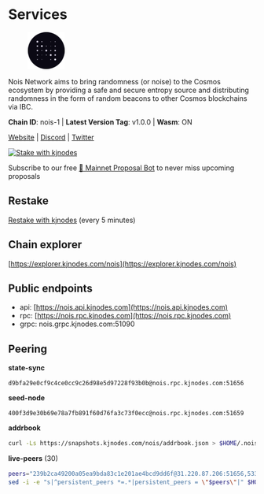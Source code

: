# Services

<figure><img src="https://raw.githubusercontent.com/kj89/cosmos-images/main/logos/nois.png" alt=""><figcaption></figcaption></figure>

Nois Network aims to bring randomness (or noise)  to the Cosmos ecosystem by providing a safe and  secure entropy source and distributing randomness  in the form of random beacons to other Cosmos blockchains via IBC.

**Chain ID**: nois-1 | **Latest Version Tag**: v1.0.0 | **Wasm**: ON

[Website](https://nois.network) | [Discord](https://discord.gg/dHdpwtEb6F) | [Twitter](https://twitter.com/NoisRNG)

[![Stake with kjnodes](https://i.ibb.co/cr44Q8j/button-stake-with-kjnodes.png)](https://restake.app/nois/noisvaloper1fe7ju873fkknmfrmytaft93y5rlf0xcrqtp39k)

Subscribe to our free [🤖 Mainnet Proposal Bot](https://t.me/kjnodes_proposal_bot) to never miss upcoming proposals

## Restake

[Restake with kjnodes](https://restake.app/nois/noisvaloper1fe7ju873fkknmfrmytaft93y5rlf0xcrqtp39k) (every 5 minutes)
## Chain explorer
[https://explorer.kjnodes.com/nois](https://explorer.kjnodes.com/nois)

## Public endpoints

* api: [https://nois.api.kjnodes.com](https://nois.api.kjnodes.com)
* rpc: [https://nois.rpc.kjnodes.com](https://nois.rpc.kjnodes.com)
* grpc: nois.grpc.kjnodes.com:51090

## Peering

**state-sync**

```text
d9bfa29e0cf9c4ce0cc9c26d98e5d97228f93b0b@nois.rpc.kjnodes.com:51656
```

**seed-node**

```text
400f3d9e30b69e78a7fb891f60d76fa3c73f0ecc@nois.rpc.kjnodes.com:51659
```

**addrbook**
```bash
curl -Ls https://snapshots.kjnodes.com/nois/addrbook.json > $HOME/.noisd/config/addrbook.json
```

**live-peers** (30)
```bash
peers="239b2ca49200a05ea9bda83c1e201ae4bcd9dd6f@31.220.87.206:51656,533bff9f712beefd9e17066f1c71414fc70335e6@213.202.208.101:26656,288e7a14ccac3cdc1d8ab20335d4c48edf5930f2@84.46.250.136:17356,c695f41458b08fe87729beffa513f1c38d20d1db@193.70.33.64:17356,d9bfa29e0cf9c4ce0cc9c26d98e5d97228f93b0b@65.109.88.38:51656,95eeb1ac374e4144b05b36f6c5986472e7ef698f@135.181.209.51:26786,0ede37f273933f5f9d6644f68e51128c6332c431@65.108.11.234:26656,acf21becb9397db3dc7ad29cd11993c8869d0ad3@65.21.52.246:26656,563162895c3152ba7c46b115cd79f5d75017e9dc@65.108.138.80:17356,483678c263d8ceb45b11e450628928d05c641187@194.163.167.138:60656,c86b0c3ffb4fa65b188ac68d2872a9d91559bce1@65.21.55.133:26656,2e1d9305a5be27fc708ea7bc2fade939be1259e6@65.108.82.62:51656,ebc272824924ea1a27ea3183dd0b9ba713494f83@195.3.220.136:27286,8ec2fee6c37c07cc5af57ec870015a0191d4707d@65.108.65.36:51656,922d90c7ef1840c984fcfa387a491c8d3c4481dc@65.108.141.109:55656,1893178693fc4e376f8c093ae30e44e27619f79c@198.244.213.94:25156,b26e5ac4afbadf96ad31ee3aeb5e6557f2894037@65.108.199.222:30656,9d21af60ad2568ffcb55a0bd0eb03b6cfa2644c5@49.12.120.113:26656,c98c58a8cd821f8814bb995d30299e76abb485aa@142.132.194.157:26456,3c5926d0b4b8750f16f6495063e6d762b2556d1e@65.21.122.47:27656,ad53e98a88aa0c6f724b457ad6575b83c5f4a02b@167.235.15.19:30656,83e530ade685efa61579eccd9f990462cd0ff36e@5.189.157.124:21656,6eb54f48d03c2da8ab354c99ba25c80ccdeb5127@37.27.0.53:26656,f3dd2be8fa9b6fcd55236523ff30beee00f89796@135.181.252.92:26656,379c0e32463be66e5cf8d13d62eb87ddb1a702c2@142.132.152.46:47656,504ad487f56564b2c584ed7c26f395de82d53804@79.137.202.81:26656,d4f30672ef58f234fd13b503f7ca3d32ffc4e7a2@45.63.104.164:26656,a5224f7375f156c07c28f336355e4e727699fad5@65.109.95.26:27656,9620f8453f34270be5fa3d458968d8bd1c997430@95.70.184.178:29656,7b7afef902cf7b10791c42b493b2c61a7e8b2c6a@65.21.225.10:19656"
sed -i -e "s|^persistent_peers *=.*|persistent_peers = \"$peers\"|" $HOME/.noisd/config/config.toml
```

